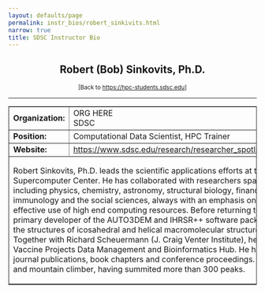 ```yaml
---
layout: defaults/page
permalink: instr_bios/robert_sinkivits.html
narrow: true
title: SDSC Instructor Bio
---
```

<center>

<h2>
Robert (Bob) Sinkovits, Ph.D.
</h2>

<small>[Back to <a href="https://hpc-students.sdsc.edu">https://hpc-students.sdsc.edu</a>]</small>
<hr>
</center>
<table border=1>
<tr>
   <td><b>Organization:</b></td>
   <td>
      ORG HERE<br>
      SDSC
   </td>
</tr>
<tr>
   <td><b>Position:</td>
   <td>
      Computational Data Scientist, HPC Trainer
   </td>
</tr>
<tr>
   <td><b>Website:</td>
   <td>
     <a href="https://www.sdsc.edu/research/researcher_spotlight/sinkovits_robert.html">https://www.sdsc.edu/research/researcher_spotlight/sinkovits_robert.html</a>
   </td>
</tr>
<tr>
   <td colspan=2>
<p>
Robert Sinkovits, Ph.D. leads the scientific applications efforts at the San Diego Supercomputer Center. He has collaborated with researchers spanning many fields including physics, chemistry, astronomy, structural biology, finance, ecology, climate, immunology and the social sciences, always with an emphasis on making the most effective use of high end computing resources. Before returning to SDSC, he was the primary developer of the AUTO3DEM and IHRSR++ software packages used for solving the structures of icosahedral and helical macromolecular structures, respectively. Together with Richard Scheuermann (J. Craig Venter Institute), he co-leads the Human Vaccine Projects Data Management and Bioinformatics Hub. He has approximately 50 journal publications, book chapters and conference proceedings. He is also an avid cyclist and mountain climber, having summited more than 300 peaks.
   </td>
</tr>
</table>

